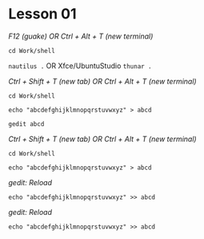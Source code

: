 # Lesson 01
*F12 (guake) OR Ctrl + Alt + T (new terminal)*

`cd Work/shell`

`nautilus .` OR Xfce/UbuntuStudio `thunar .`

*Ctrl + Shift + T (new tab) OR Ctrl + Alt + T (new terminal)*

`cd Work/shell`

`echo "abcdefghijklmnopqrstuvwxyz" > abcd`

`gedit abcd`

*Ctrl + Shift + T (new tab) OR Ctrl + Alt + T (new terminal)*

`cd Work/shell`

`echo "abcdefghijklmnopqrstuvwxyz" > abcd`

*gedit: Reload*

`echo "abcdefghijklmnopqrstuvwxyz" >> abcd`

*gedit: Reload*

`echo "abcdefghijklmnopqrstuvwxyz" >> abcd`

